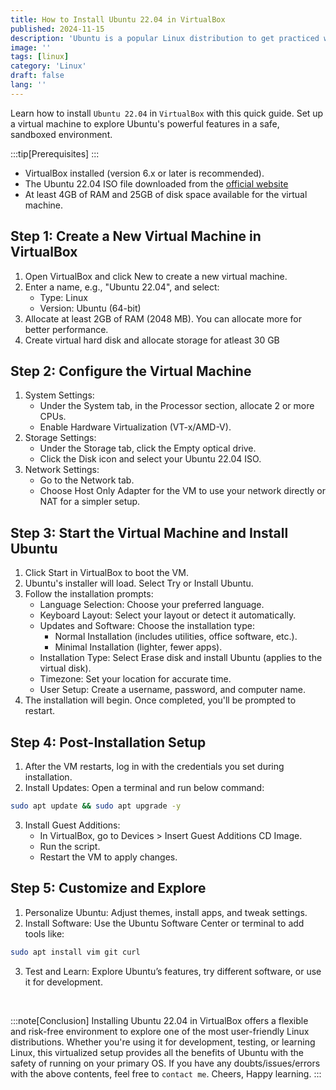 ```yaml
---
title: How to Install Ubuntu 22.04 in VirtualBox
published: 2024-11-15
description: 'Ubuntu is a popular Linux distribution to get practiced with Linux commands'
image: ''
tags: [linux]
category: 'Linux'
draft: false 
lang: ''
---
```

Learn how to install `Ubuntu 22.04` in `VirtualBox` with this quick guide. Set up a virtual machine to explore Ubuntu's powerful features in a safe, sandboxed environment.

:::tip[Prerequisites]
:::
- VirtualBox installed (version 6.x or later is recommended).
- The Ubuntu 22.04 ISO file downloaded from the [official website](https://ubuntu.com/download/desktop)
- At least 4GB of RAM and 25GB of disk space available for the virtual machine.

## Step 1: Create a New Virtual Machine in VirtualBox
1. Open VirtualBox and click New to create a new virtual machine.
2. Enter a name, e.g., "Ubuntu 22.04", and select:
    - Type: Linux
    - Version: Ubuntu (64-bit)
3. Allocate at least 2GB of RAM (2048 MB). You can allocate more for better performance.
4. Create virtual hard disk and allocate storage for atleast 30 GB
## Step 2: Configure the Virtual Machine
1. System Settings:
    - Under the System tab, in the Processor section, allocate 2 or more CPUs.
    - Enable Hardware Virtualization (VT-x/AMD-V).
2. Storage Settings:
    - Under the Storage tab, click the Empty optical drive.
    - Click the Disk icon and select your Ubuntu 22.04 ISO.
3. Network Settings:
    - Go to the Network tab.
    - Choose Host Only Adapter for the VM to use your network directly or NAT for a simpler setup.

## Step 3: Start the Virtual Machine and Install Ubuntu
1. Click Start in VirtualBox to boot the VM.
2. Ubuntu's installer will load. Select Try or Install Ubuntu.
3. Follow the installation prompts:
    - Language Selection: Choose your preferred language.
    - Keyboard Layout: Select your layout or detect it automatically.
    - Updates and Software: Choose the installation type:
        - Normal Installation (includes utilities, office software, etc.).
        - Minimal Installation (lighter, fewer apps).
    - Installation Type: Select Erase disk and install Ubuntu (applies to the virtual disk).
    - Timezone: Set your location for accurate time.
    - User Setup: Create a username, password, and computer name.
4. The installation will begin. Once completed, you'll be prompted to restart.
## Step 4: Post-Installation Setup
1. After the VM restarts, log in with the credentials you set during installation.
2. Install Updates: Open a terminal and run below command:
```bash
sudo apt update && sudo apt upgrade -y
```
3. Install Guest Additions:
    - In VirtualBox, go to Devices > Insert Guest Additions CD Image.
    - Run the script.
    - Restart the VM to apply changes.
## Step 5: Customize and Explore
1. Personalize Ubuntu: Adjust themes, install apps, and tweak settings.
2. Install Software: Use the Ubuntu Software Center or terminal to add tools like:
```bash
sudo apt install vim git curl
```
3. Test and Learn: Explore Ubuntu’s features, try different software, or use it for development.

<br>

:::note[Conclusion]
Installing Ubuntu 22.04 in VirtualBox offers a flexible and risk-free environment to explore one of the most user-friendly Linux distributions. Whether you're using it for development, testing, or learning Linux, this virtualized setup provides all the benefits of Ubuntu with the safety of running on your primary OS. If you have any doubts/issues/errors with the above contents, feel free to `contact me`. Cheers, Happy learning.
:::

